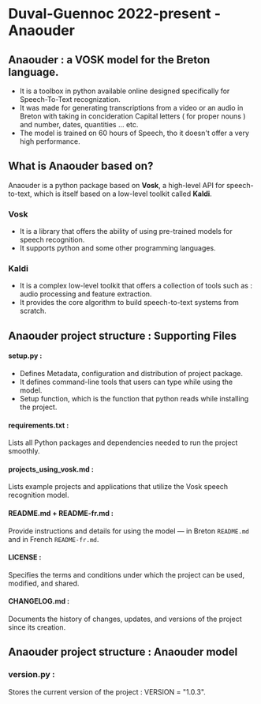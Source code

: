 # Duval-Guennoc 2022-present - Anaouder
## Anaouder : a VOSK model for the Breton language.
* It is a toolbox in python available online designed specifically
for Speech-To-Text recognization.
* It was made for generating transcriptions from a video or an audio in Breton
with taking in concideration Capital letters ( for proper nouns )
and number, dates, quantities ... etc.
* The model is trained on 60 hours of Speech, tho it doesn't offer
a very high performance.
## What is Anaouder based on?
Anaouder is a python package based on **Vosk**, a high-level API for speech-to-text, which is itself based on a low-level toolkit called **Kaldi**.
### Vosk
* It is a library that offers the ability of using pre-trained models for speech recognition.
* It supports python and some other programming languages.
### Kaldi
* It is a complex low-level toolkit that offers a collection of tools such as : audio processing and feature extraction.
* It provides the core algorithm to build speech-to-text systems from scratch.

## Anaouder project structure : Supporting Files
#### setup.py :
* Defines Metadata, configuration and distribution of project
package.
* It defines command-line tools that users can type while using the
model.
* Setup function, which is the function that python reads while
installing the project.
#### requirements.txt :
Lists all Python packages and dependencies needed to run the project smoothly.
#### projects_using_vosk.md :
Lists example projects and applications that utilize the Vosk speech recognition model.
#### README.md + README-fr.md :
Provide instructions and details for using the model — in Breton `README.md` and in French `README-fr.md`.
#### LICENSE :
Specifies the terms and conditions under which the project can be used, modified, and shared.
#### CHANGELOG.md :
Documents the history of changes, updates, and versions of the project since its creation.

## Anaouder project structure : Anaouder model
### version.py :
Stores the current version of the project : VERSION = "1.0.3".
